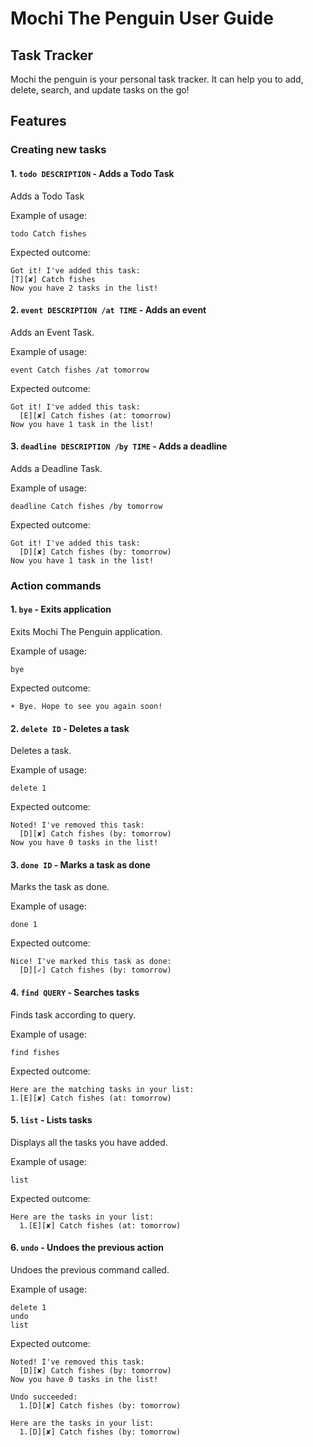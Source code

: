 # Mochi The Penguin User Guide 

## Task Tracker
Mochi the penguin is your personal task tracker. It can help you to add, delete, 
search, and update tasks on the go! 

## Features 

### Creating new tasks
#### 1. `todo DESCRIPTION` - Adds a Todo Task

Adds a Todo Task

Example of usage: 

```
todo Catch fishes
```

Expected outcome:

```
Got it! I've added this task:
[T][✘] Catch fishes
Now you have 2 tasks in the list!
```

#### 2. `event DESCRIPTION /at TIME` - Adds an event

Adds an Event Task.

Example of usage: 

```
event Catch fishes /at tomorrow
```

Expected outcome:

```
Got it! I've added this task:
  [E][✘] Catch fishes (at: tomorrow)
Now you have 1 task in the list!
```

#### 3. `deadline DESCRIPTION /by TIME` - Adds a deadline

Adds a Deadline Task.

Example of usage: 

```
deadline Catch fishes /by tomorrow
```

Expected outcome:

```
Got it! I've added this task:
  [D][✘] Catch fishes (by: tomorrow)
Now you have 1 task in the list!
```

### Action commands
#### 1. `bye` - Exits application

Exits Mochi The Penguin application.

Example of usage: 

```
bye
```

Expected outcome:

```
☀ Bye. Hope to see you again soon!
```

#### 2. `delete ID` - Deletes a task

Deletes a task.

Example of usage: 

```
delete 1
```

Expected outcome:

```
Noted! I've removed this task:
  [D][✘] Catch fishes (by: tomorrow)
Now you have 0 tasks in the list!
```

#### 3. `done ID` - Marks a task as done

Marks the task as done.

Example of usage: 

```
done 1
```

Expected outcome:

```
Nice! I've marked this task as done:
  [D][✓] Catch fishes (by: tomorrow)
```

#### 4. `find QUERY` - Searches tasks

Finds task according to query.

Example of usage: 

```
find fishes
```

Expected outcome:

```
Here are the matching tasks in your list:
1.[E][✘] Catch fishes (at: tomorrow)
```

#### 5. `list` - Lists tasks

Displays all the tasks you have added.

Example of usage: 

```
list
```

Expected outcome:

```
Here are the tasks in your list:
  1.[E][✘] Catch fishes (at: tomorrow)
```
#### 6. `undo` - Undoes the previous action

Undoes the previous command called.

Example of usage: 

```
delete 1
undo
list
```

Expected outcome:

```
Noted! I've removed this task:
  [D][✘] Catch fishes (by: tomorrow)
Now you have 0 tasks in the list!

Undo succeeded:
  1.[D][✘] Catch fishes (by: tomorrow)

Here are the tasks in your list:
  1.[D][✘] Catch fishes (by: tomorrow)
```
